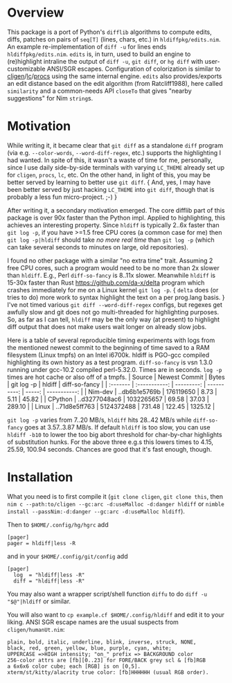 Overview
========
This package is a port of Python's `difflib` algorithms to compute edits, diffs,
patches on pairs of `seq[T]` (lines, chars, etc.) in `hldiffpkg/edits.nim`.
An example re-implementation of `diff -u` for lines ends `hldiffpkg/edits.nim`.
`edits` is, in turn, used to build an engine to (re)highlight intraline the
output of `diff -u`, `git diff`, or `hg diff` with user-customizable ANSI/SGR
escapes.  Configuration of colorization is similar to
[cligen](https://github.com/c-blake/cligen)/[lc](https://github.com/c-blake/lc)/[procs](https://github.com/c-blake/procs)
using the same internal engine.  `edits` also provides/exports an edit distance
based on the edit algorithm (from Ratcliff1988), here called `similarity` and a
common-needs API `closeTo` that gives "nearby suggestions" for Nim `string`s.

Motivation
==========
While writing it, it became clear that `git diff` as a standalone `diff` program
(via e.g. `--color-words`, `--word-diff-regex`, etc.) supports the highlighting
I had wanted.  In spite of this, it wasn't a waste of time for me, personally,
since I use daily side-by-side terminals with varying `LC_THEME` already set up
for `cligen`, `procs`, `lc`, etc.  On the other hand, in light of this, you may
be better served by learning to better use `git diff`.  { And, yes, I may have
been better served by just hacking `LC_THEME` into `git diff`, though that is
probably a less fun micro-project. ;-) }

After writing it, a secondary motivation emerged.  The core difflib part of this
package is over 90x faster than the Python impl.  Applied to highlighting, this
achieves an interesting property.  Since `hldiff` is typically 2..6x faster
than `git log -p`, if you have >=1.5 free CPU cores (a common case for me) then
`git log -p|hldiff` should take *no more real time* than `git log -p` (which can
take several seconds to minutes on large, old repositories).

I found no other package with a similar "no extra time" trait.  Assuming 2 free
CPU cores, such a program would need to be no more than 2x slower than `hldiff`.
E.g., Perl `diff-so-fancy` is 8..11x slower.  Meanwhile `hldiff` is 15-30x
faster than Rust https://github.com/da-x/delta program which crashes immediately
for me on a Linux kernel `git log -p`. { `delta` does (or tries to do) more work
to syntax highlight the text on a per prog.lang basis. } I've not timed various
`git diff --word-diff-regex` configs, but regexes get awfully slow and git does
not go multi-threaded for highlighting purposes.  So, as far as I can tell,
`hldiff` may be the only way (at present) to highlight diff output that does not
make users wait longer on already slow jobs.

Here is a table of several reproducible timing experiments with logs from the
mentioned newest commit to the beginning of time saved to a RAM filesystem
(Linux tmpfs) on an Intel i6700k.  hldiff is PGO-gcc compiled highlighting its
own history as a test program.  `diff-so-fancy` is vsn 1.3.0 running under
gcc-10.2 compiled perl-5.32.0.  Times are in seconds. `log -p` times are hot
cache or also off of a tmpfs.
| Source   | Newest Commit |  Bytes     | git log -p  | hldiff | diff-so-fancy |
| :------- | :-----------: | ---------: | ----------: | -----: | -----------:  |
| Nim-dev  | ..db6b1e5769b |  176119650 |     8.73    |   5.11 |       45.82   |
| CPython  | ..d3277048ac6 | 1032265657 |    69.58    |  37.03 |      289.10   |
| Linux    | ..71d8e5ff763 | 5124372488 |   731.48    | 122.45 |     1325.12   |

`git log -p` varies from 7..20 MB/s, `hldiff` hits 28..42 MB/s while
`diff-so-fancy` goes at 3.57..3.87 MB/s.  If default `hldiff` is too slow, you
can use `hldiff -b10` to lower the too big abort threshold for char-by-char
highlights of substitution hunks.  For the above three e.g.s this lowers times
to 4.15, 25.59, 100.94 seconds.  Chances are good that it's fast enough, though.

Installation
============
What you need is to first compile it (`git clone cligen`, `git clone this`,
then `nim c --path:to/cligen --gc:arc -d:useMalloc -d:danger hldiff` or
`nimble install --passNim:-d:danger --gc:arc -d:useMalloc hldiff`).

Then to `$HOME/.config/hg/hgrc` add
```
[pager]
pager = hldiff|less -R
```
and in your `$HOME/.config/git/config` add
```
[pager]
  log  = "hldiff|less -R"
  diff = "hldiff|less -R"
```
You may also want a wrapper script/shell function `diffu` to do `diff -u
"$@"|hldiff` or similar.

You will also want to `cp example.cf $HOME/.config/hldiff` and edit it to your
liking.  ANSI SGR escape names are the usual suspects from `cligen/humanUt.nim`:
```
plain, bold, italic, underline, blink, inverse, struck, NONE,
black, red, green, yellow, blue, purple, cyan, white;
UPPERCASE =>HIGH intensity; "on_" prefix => BACKGROUND color
256-color attrs are [fb][0..23] for FORE/BACK grey scl & [fb]RGB
a 6x6x6 color cube; each [RGB] is on [0,5].
xterm/st/kitty/alacrity true color: [fb]HHHHHH (usual RGB order).
```
